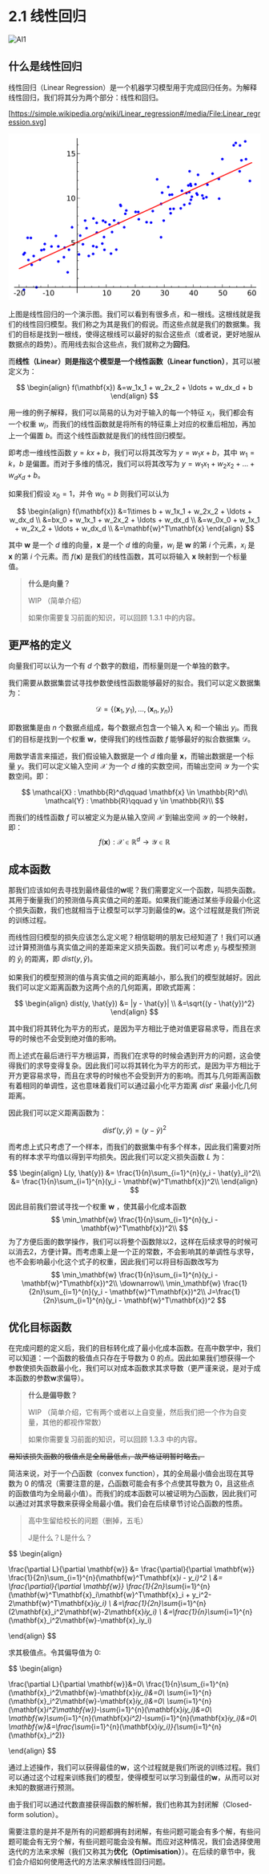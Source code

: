 # 2.1 线性回归

![AI1](https://img.shields.io/badge/LC-Artificial%20Inteligence%201-blue)

## 什么是线性回归

线性回归（Linear Regression）是一个机器学习模型用于完成回归任务。为解释线性回归，我们将其分为两个部分：线性和回归。

[https://simple.wikipedia.org/wiki/Linear_regression#/media/File:Linear_regression.svg]

![](img/linear-ression.png)

上图是线性回归的一个演示图。我们可以看到有很多点，和一根线。这根线就是我们的线性回归模型。我们称之为其是我们的假说。而这些点就是我们的数据集。我们的目标是找到一根线，使得这根线可以最好的拟合这些点（或者说，更好地服从数据点的趋势）。而用线去拟合这些点，我们就称之为**回归**。

而**线性（Linear）**则是指这个模型是一个**线性函数（Linear function）**，其可以被定义为：

$$
\begin{align}
f(\mathbf{x})
&=w_1x_1 + w_2x_2 + \ldots + w_dx_d + b
\end{align}
$$

用一维的例子解释，我们可以简易的认为对于输入的每一个特征 $x_i$，我们都会有一个权重 $w_i$，而我们的线性函数就是将所有的特征乘上对应的权重后相加，再加上一个偏置 $b$。而这个线性函数就是我们的线性回归模型。

即考虑一维线性函数 $y=kx+b$，我们可以将其改写为 $y=w_1x+b$，其中 $w_1=k$，$b$ 是偏置。而对于多维的情况，我们可以将其改写为 $y=w_1x_1+w_2x_2+\ldots+w_dx_d+b$。

如果我们假设 $x_0=1$，并令 $w_0=b$ 则我们可以认为

$$
\begin{align}
f(\mathbf{x})
&=1\times b + w_1x_1 + w_2x_2 + \ldots + w_dx_d
\\
&=bx_0 + w_1x_1 + w_2x_2 + \ldots + w_dx_d
\\
&=w_0x_0 + w_1x_1 + w_2x_2 + \ldots + w_dx_d
\\
&=\mathbf{w}^T\mathbf{x}
\end{align}
$$

其中 $\mathbf{w}$ 是一个 $d$ 维的向量，$\mathbf{x}$ 是一个 $d$ 维的向量，$w_i$ 是 $\mathbf{w}$ 的第 $i$ 个元素，$x_i$ 是 $\mathbf{x}$ 的第 $i$ 个元素。而 $f(\mathbf{x})$ 是我们的线性函数，其可以将输入 $\mathbf{x}$ 映射到一个标量值。

> **什么是向量？**
>
> WIP （简单介绍）
>
> 如果你需要复习前面的知识，可以回顾 1.3.1 中的内容。

## 更严格的定义

向量我们可以认为一个有 $d$ 个数字的数组，而标量则是一个单独的数字。

我们需要从数据集尝试寻找参数使线性函数能够最好的拟合。我们可以定义数据集为：

$$
\mathcal{D} = \{(\mathbf{x}_1,y_1),\ldots,(\mathbf{x}_n,y_n)\}
$$

即数据集是由 $n$ 个数据点组成，每个数据点包含一个输入 $\mathbf{x}_i$ 和一个输出 $y_i$。而我们的目标是找到一个权重 $\mathbf{w}$，使得我们的线性函数 $f$ 能够最好的拟合数据集 $\mathcal{D}$。

用数学语言来描述，我们假设输入数据是一个 $d$ 维向量 $\mathbf{x}$，而输出数据是一个标量 $y$。我们可以定义输入空间 $\mathcal{X}$ 为一个 $d$ 维的实数空间，而输出空间 $\mathcal{Y}$ 为一个实数空间。即：

$$
\mathcal{X} : \mathbb{R}^d\qquad \mathbf{x} \in \mathbb{R}^d\\
\mathcal{Y} : \mathbb{R}\qquad y \in \mathbb{R}\\
$$

而我们的线性函数 $f$ 可以被定义为是从输入空间 $\mathcal{X}$ 到输出空间 $\mathcal{Y}$ 的一个映射，即：
$$
f(\mathbf{x}) : \mathcal{X} \in \mathbb{R}^d \rightarrow
                \mathcal{Y} \in \mathbb{R}
$$

## 成本函数

那我们应该如何去寻找到最终最佳的$\mathbf{w}$呢？我们需要定义一个函数，叫损失函数。其用于衡量我们的预测值与真实值之间的差距。如果我们能通过某些手段最小化这个损失函数，我们也就相当于让模型可以学习到最佳的$\mathbf{w}$。这个过程就是我们所说的训练过程。

而线性回归模型的损失应该怎么定义呢？相信聪明的朋友已经知道了！我们可以通过计算预测值与真实值之间的差距来定义损失函数。我们可以考虑 $y_i$ 与模型预测的 $\hat{y}_i$ 的距离，即 $dist(y, \hat{y})$。

如果我们的模型预测的值与真实值之间的距离越小，那么我们的模型就越好。因此我们可以定义距离函数为这两个点的几何距离，即欧式距离：

$$
\begin{align}
dist(y, \hat{y}) &= |y - \hat{y}|
\\
&=\sqrt{(y - \hat{y})^2}
\end{align}
$$

其中我们将其转化为平方的形式，是因为平方相比于绝对值更容易求导，而且在求导的时候也不会受到绝对值的影响。

而上述式在最后进行平方根运算，而我们在求导的时候会遇到开方的问题，这会使得我们的求导变得复杂。因此我们可以将其转化为平方的形式，是因为平方相比于开方更容易求导，而且在求导的时候也不会受到开方的影响。而其与几何距离函数有着相同的单调性，这也意味着我们可以通过最小化平方距离 $dist'$ 来最小化几何距离。

因此我们可以定义距离函数为：

$$
dist'(y, \hat{y}) = (y - \hat{y})^2
$$

而考虑上式只考虑了一个样本，而我们的数据集中有多个样本，因此我们需要对所有的样本求平均值以得到平均损失。因此我们可以定义损失函数 $L$ 为：

$$
\begin{align}
L(y, \hat{y}) &= \frac{1}{n}\sum_{i=1}^{n}(y_i - \hat{y}_i)^2\\
 &= \frac{1}{n}\sum_{i=1}^{n}(y_i - \mathbf{w}^T\mathbf{x})^2\\
\end{align}
$$

因此目前我们尝试寻找一个权重 $\mathbf{w}$ ，使其最小化成本函数
$$
\min_\mathbf{w} \frac{1}{n}\sum_{i=1}^{n}(y_i - \mathbf{w}^T\mathbf{x})^2\\
$$
为了方便后面的数学操作，我们可以将整个函数除以2，这样在后续求导的时候可以消去2，方便计算。而考虑乘上是一个正的常数，不会影响其的单调性与求导，也不会影响最小化这个式子的权重，因此我们可以将目标函数改写为
$$
\min_\mathbf{w} \frac{1}{n}\sum_{i=1}^{n}(y_i - \mathbf{w}^T\mathbf{x})^2\\
\downarrow\\
\min_\mathbf{w} \frac{1}{2n}\sum_{i=1}^{n}(y_i - \mathbf{w}^T\mathbf{x})^2\\
J=\frac{1}{2n}\sum_{i=1}^{n}(y_i - \mathbf{w}^T\mathbf{x})^2
$$

## 优化目标函数

在完成问题的定义后，我们的目标转化成了最小化成本函数。在高中数学中，我们可以知道：一个函数的极值点只存在于导数为 0 的点。因此如果我们想获得一个参数使损失函数最小化，我们可以对成本函数求其求导数（更严谨来说，是对于成本函数的参数$\mathbf{w}$求偏导）。

> **什么是偏导数？**
>
> WIP （简单介绍，它有两个或者以上自变量，然后我们把一个作为自变量，其他的都视作常数）
>
> 如果你需要复习前面的知识，可以回顾 1.3.3 中的内容。

~~易知该损失函数的极值点是全局最低点，故严格证明暂时略去。~~

简洁来说，对于一个凸函数（convex function），其的全局最小值会出现在其导数为 0 的情况（需要注意的是，凸函数可能会有多个点使其导数为 0，且这些点的函数值均为全局最小值）。而我们的成本函数可以被证明为凸函数，因此我们可以通过对其求导数来获得全局最小值。我们会在后续章节讨论凸函数的性质。

> 高中生留给校长的问题（删掉，五毛）
>
> J是什么？L是什么？

$$
\begin{align}

\frac{\partial L}{\partial \mathbf{w}} &=
\frac{\partial}{\partial \mathbf{w}}    \frac{1}{2n}\sum_{i=1}^{n}(\mathbf{w}^T\mathbf{x}_i - y_i)^2
\\
&= \frac{\partial}{\partial \mathbf{w}}    \frac{1}{2n}\sum_{i=1}^{n}(\mathbf{w}^T\mathbf{x}_i\mathbf{w}^T\mathbf{x}_i + y_i^2-2\mathbf{w}^T\mathbf{x}_iy_i)
\\
&=\frac{1}{2n}\sum_{i=1}^{n}(2\mathbf{x}_i^2\mathbf{w}-2\mathbf{x}_iy_i)
\\
&=\frac{1}{n}\sum_{i=1}^{n}(\mathbf{x}_i^2\mathbf{w}-\mathbf{x}_iy_i)

\end{align}
$$

求其极值点。令其偏导值为 0:

$$
\begin{align}

\frac{\partial L}{\partial \mathbf{w}}&=0\\
\frac{1}{n}\sum_{i=1}^{n}(\mathbf{x}_i^2\mathbf{w}-\mathbf{x}_iy_i)&=0\\
\sum_{i=1}^{n}(\mathbf{x}_i^2\mathbf{w}-\mathbf{x}_iy_i)&=0\\
\sum_{i=1}^{n}(\mathbf{x}_i^2\mathbf{w})-\sum_{i=1}^{n}(\mathbf{x}_iy_i)&=0\\
\mathbf{w}\sum_{i=1}^{n}(\mathbf{x}_i^2)-\sum_{i=1}^{n}(\mathbf{x}_iy_i)&=0\\
\mathbf{w}&=\frac{\sum_{i=1}^{n}(\mathbf{x}_iy_i)}{\sum_{i=1}^{n}(\mathbf{x}_i^2)}

\end{align}
$$

通过上述操作，我们可以获得最佳的$\mathbf{w}$，这个过程就是我们所说的训练过程。我们可以通过这个过程来训练我们的模型，使得模型可以学习到最佳的$\mathbf{w}$，从而可以对未知的数据进行预测。

由于我们可以通过代数直接获得函数的解析解，我们也称其为封闭解（Closed-form solution）。

需要注意的是并不是所有的问题都拥有封闭解，有些问题可能会有多个解，有些问题可能会有无穷个解，有些问题可能会没有解。而应对这种情况，我们会选择使用迭代的方法来求解（我们又称其为**优化（Optimisation）**）。在后续的章节中，我们会介绍如何使用迭代的方法来求解线性回归问题。
